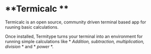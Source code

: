 # **Termicalc **
Termicalc is an open source, community driven terminal based app for ruuning basic calculations.

Once installed, Termitype turns your terminal into an environment for running simple calculations like * *Addition, subtraction, multiplication, division* * and * *power* *.
